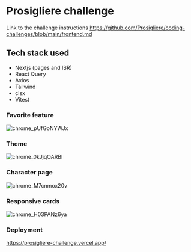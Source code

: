 # Prosigliere challenge

Link to the challenge instructions https://github.com/Prosigliere/coding-challenges/blob/main/frontend.md

## Tech stack used

- Nextjs (pages and ISR)
- React Query
- Axios
- Tailwind
- clsx
- Vitest

### Favorite feature

![chrome_pUfGoNYWJx](https://github.com/user-attachments/assets/814a649b-3e93-4900-8986-507983a823f7)

### Theme

![chrome_0kJjqOARBl](https://github.com/user-attachments/assets/54e81701-e7d8-4337-9234-994764617e9a)

### Character page

![chrome_M7cnmox20v](https://github.com/user-attachments/assets/2c1d6808-a284-4146-829c-2660a1dc51ee)

### Responsive cards

![chrome_H03PANz6ya](https://github.com/user-attachments/assets/7c2c3749-183c-424b-931a-2f27532f2883)

### Deployment

https://prosigliere-challenge.vercel.app/

